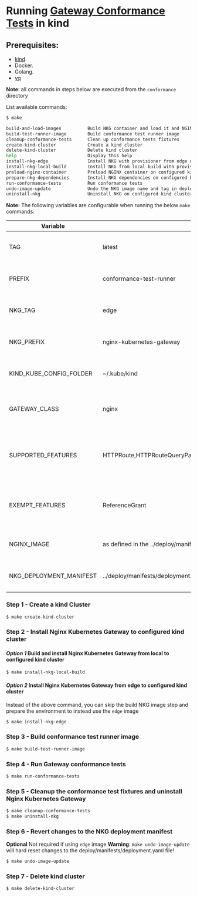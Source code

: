# Running [Gateway Conformance Tests](https://gateway-api.sigs.k8s.io/concepts/conformance/#3-conformance-tests) in kind

## Prerequisites:

* [kind](https://kind.sigs.k8s.io/).
* Docker.
* Golang.
* [yq](https://github.com/mikefarah/yq/#install)

**Note**: all commands in steps below are executed from the ```conformance``` directory

List available commands:

```bash
$ make

build-and-load-images          Build NKG container and load it and NGINX container on configured kind cluster
build-test-runner-image        Build conformance test runner image
cleanup-conformance-tests      Clean up conformance tests fixtures
create-kind-cluster            Create a kind cluster
delete-kind-cluster            Delete kind cluster
help                           Display this help
install-nkg-edge               Install NKG with provisioner from edge on configured kind cluster
install-nkg-local-build        Install NKG from local build with provisioner on configured kind cluster
preload-nginx-container        Preload NGINX container on configured kind cluster
prepare-nkg-dependencies       Install NKG dependencies on configured kind cluster
run-conformance-tests          Run conformance tests
undo-image-update              Undo the NKG image name and tag in deployment manifest
uninstall-nkg                  Uninstall NKG on configured kind cluster
```

**Note:** The following variables are configurable when running the below `make` commands:

| Variable  | Default | Description |
| ------------- | ------------- | ------------- |
| TAG | latest  | The tag for the conformance test image |
| PREFIX | conformance-test-runner | The prefix for the conformance test image |
| NKG_TAG  | edge  | The tag for the locally built NKG image |
| NKG_PREFIX | nginx-kubernetes-gateway  | The prefix for the locally built NKG image |
| KIND_KUBE_CONFIG_FOLDER | ~/.kube/kind  | The location of the kubeconfig folder |
| GATEWAY_CLASS | nginx | The gateway class that should be used for the tests |
| SUPPORTED_FEATURES | HTTPRoute,HTTPRouteQueryParamMatching,HTTPRouteMethodMatching,HTTPRoutePortRedirect,HTTPRouteSchemeRedirect | The supported features that should be tested by the conformance tests |
| EXEMPT_FEATURES | ReferenceGrant | The features that should not be tested by the conformance tests |
| NGINX_IMAGE | as defined in the ../deploy/manifests/deployment.yaml file  | The NGINX image for the NKG deployments |
| NKG_DEPLOYMENT_MANIFEST | ../deploy/manifests/deployment.yaml | The location of the NKG deployment manifest |

### Step 1 - Create a kind Cluster

```bash
$ make create-kind-cluster
```
### Step 2 - Install Nginx Kubernetes Gateway to configured kind cluster

#### *Option 1* Build and install Nginx Kubernetes Gateway from local to configured kind cluster
```bash
$ make install-nkg-local-build
```

#### *Option 2* Install Nginx Kubernetes Gateway from edge to configured kind cluster
Instead of the above command, you can skip the build NKG image step and prepare the environment to instead
use the `edge` image

```bash
$ make install-nkg-edge
```

### Step 3 - Build conformance test runner image
```bash
$ make build-test-runner-image
```

### Step 4 - Run Gateway conformance tests
```bash
$ make run-conformance-tests
```

### Step 5 - Cleanup the conformance test fixtures and uninstall Nginx Kubernetes Gateway
```bash
$ make cleanup-conformance-tests
$ make uninstall-nkg
```

### Step 6 - Revert changes to the NKG deployment manifest
**Optional** Not required if using `edge` image
**Warning**: `make undo-image-update` will hard reset changes to the deploy/manifests/deployment.yaml file!
```bash
$ make undo-image-update
```

### Step 7 - Delete kind cluster
```bash
$ make delete-kind-cluster
```
